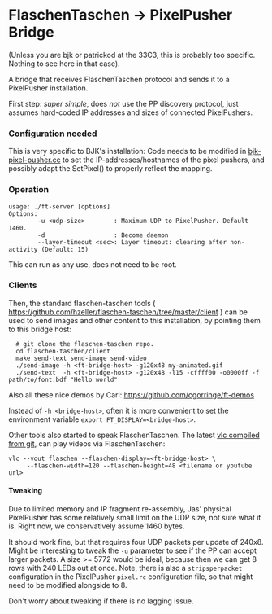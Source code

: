 FlaschenTaschen -&gt; PixelPusher Bridge
========================================

(Unless you are bjk or patrickod at the 33C3, this is probably too specific.
Nothing to see here in that case).

A bridge that receives FlaschenTaschen protocol and sends it to a PixelPusher
installation.

First step: _super simple_, does _not_ use the PP discovery protocol, just
assumes hard-coded IP addresses and sizes of connected PixelPushers.

### Configuration needed

This is very specific to BJK's installation: Code needs to be modified
in [bjk-pixel-pusher.cc](./bjk-pixel-pusher.cc) to set the
IP-addresses/hostnames of the pixel pushers, and possibly adapt the
SetPixel() to properly reflect the mapping.

### Operation
```
usage: ./ft-server [options]
Options:
        -u <udp-size>        : Maximum UDP to PixelPusher. Default 1460.
        -d                   : Become daemon
        --layer-timeout <sec>: Layer timeout: clearing after non-activity (Default: 15)
```

This can run as any use, does not need to be root.

### Clients

Then, the standard flaschen-taschen tools (
https://github.com/hzeller/flaschen-taschen/tree/master/client ) can be used
to send images and other content to this installation, by pointing them to this
bridge host:

```
  # git clone the flaschen-taschen repo.
  cd flaschen-taschen/client
  make send-text send-image send-video
  ./send-image -h <ft-bridge-host> -g120x48 my-animated.gif
  ./send-text  -h <ft-bridge-host> -g120x48 -l15 -cffff00 -o0000ff -f path/to/font.bdf "Hello world"
```

Also all these nice demos by Carl: https://github.com/cgorringe/ft-demos

Instead of `-h <bridge-host>`, often it is more convenient to set the environment
variable `export FT_DISPLAY=<bridge-host>`.

Other tools also started to speak FlaschenTaschen. The latest
[vlc compiled from git](https://wiki.videolan.org/UnixCompile/),
can play videos via FlaschenTaschen:

```
vlc --vout flaschen --flaschen-display=<ft-bridge-host> \
     --flaschen-width=120 --flaschen-height=48 <filename or youtube url>
```

#### Tweaking
Due to limited memory and IP fragment re-assembly, Jas' physical PixelPusher
has some relatively small limit on the UDP size, not sure what it is.
Right now, we conservatively assume 1460 bytes.

It should work fine, but that requires four UDP packets per update of 240x8.
Might be interesting to tweak the `-u` parameter to see if the PP can accept
larger packets.
A size &gt;= 5772 would be ideal, because then we can get 8 rows with 240 LEDs
out at once.
Note, there is also a `stripsperpacket` configuration in the
PixelPusher `pixel.rc` configuration file, so that might need to be modified
alongside to 8.

Don't worry about tweaking if there is no lagging issue.
